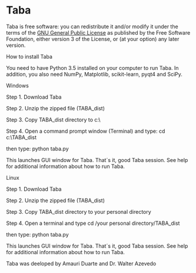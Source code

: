 # Taba

Taba is free software: you can redistribute it and/or modify it under the terms of the <a href="https://www.gnu.org/licenses/gpl.txt">GNU General Public License</a> as published by the Free Software Foundation, either version 3 of the License, or (at your option) any later version.  


How to install Taba

You need to have Python 3.5 installed on your computer to run Taba. In addition, you also need NumPy, Matplotlib, scikit-learn, pyqt4 and SciPy. 

Windows

Step 1. Download Taba 

Step 2. Unzip the zipped file (TABA_dist) 

Step 3. Copy TABA_dist directory to c:\ 

Step 4. Open a command prompt window (Terminal) and type: cd c:\TABA_dist

then type: python taba.py

This launches GUI window for Taba. That´s it, good Taba session. See help for additional information about how to run Taba.

Linux

Step 1. Download Taba 

Step 2. Unzip the zipped file (TABA_dist) 

Step 3. Copy TABA_dist directory to your personal directory

Step 4. Open a terminal and type cd /your personal directory/TABA_dist

then type: python taba.py

This launches GUI window for Taba. That´s it, good Taba session. See help for additional information about how to run Taba.


Taba was deeloped by Amauri Duarte and Dr. Walter Azevedo
